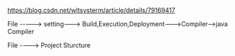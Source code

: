  https://blog.csdn.net/wltsysterm/article/details/79169417 

File -----> setting---> Build,Execution,Deployment--->Compiler-->java Compiler

File  ---->  Project Sturcture 